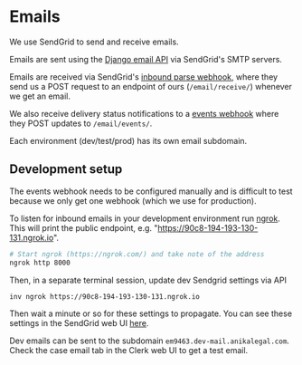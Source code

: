 # Emails

We use SendGrid to send and receive emails.

Emails are sent using the [Django email API](https://docs.djangoproject.com/en/3.2/topics/email/) via SendGrid's SMTP servers.

Emails are received via SendGrid's [inbound parse webhook](https://docs.sendgrid.com/for-developers/parsing-email/setting-up-the-inbound-parse-webhook#default-parameters),
where they send us a POST request to an endpoint of ours (`/email/receive/`) whenever we get an email.

We also receive delivery status notifications to a [events webhook](https://docs.sendgrid.com/for-developers/tracking-events/event) where they POST updates to `/email/events/`.

Each environment (dev/test/prod) has its own email subdomain.

## Development setup

The events webhook needs to be configured manually and is difficult to test because we only get one webhook (which we use for production).

To listen for inbound emails in your development environment run [ngrok](https://ngrok.com/). This will print the public endpoint, e.g. "https://90c8-194-193-130-131.ngrok.io".

```bash
# Start ngrok (https://ngrok.com/) and take note of the address
ngrok http 8000
```

Then, in a separate terminal session, update dev Sendgrid settings via API

```
inv ngrok https://90c8-194-193-130-131.ngrok.io
```

Then wait a minute or so for these settings to propagate. You can see these settings in the SendGrid web UI [here](https://app.sendgrid.com/settings/parse).

Dev emails can be sent to the subdomain `em9463.dev-mail.anikalegal.com`. Check the case email tab in the Clerk web UI to get a test email.
